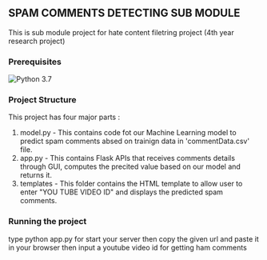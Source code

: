 ## SPAM COMMENTS DETECTING SUB MODULE
This is sub module project for hate content filetring project (4th year research project)

### Prerequisites
![Python 3.7](https://img.shields.io/badge/Python-3.7-brightgreen.svg)


### Project Structure
This project has four major parts :
1. model.py - This contains code fot our Machine Learning model to predict spam comments absed on trainign data in 'commentData.csv' file.
2. app.py - This contains Flask APIs that receives comments details through GUI, computes the precited value based on our model and returns it.
3. templates - This folder contains the HTML template to allow user to enter "YOU TUBE VIDEO ID" and displays the predicted spam comments.

### Running the project

type python app.py for start your server 
then copy the given url and paste it in your browser
then input a youtube video id for getting ham comments
